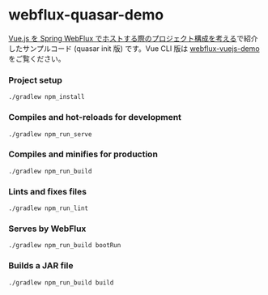 # webflux-quasar-demo

[Vue.js を Spring WebFlux でホストする際のプロジェクト構成を考える](https://mikan.github.io/2018/07/28/desigining-project-layout-of-vuejs-that-serving-on-spring-webflux/)で紹介したサンプルコード (quasar init 版) です。Vue CLI 版は [webflux-vuejs-demo](https://github.com/mikan/webflux-vuejs-demo) をご覧ください。

### Project setup

```
./gradlew npm_install
```

### Compiles and hot-reloads for development

```
./gradlew npm_run_serve
```

### Compiles and minifies for production

```
./gradlew npm_run_build
```

### Lints and fixes files

```
./gradlew npm_run_lint
```

### Serves by WebFlux

```
./gradlew npm_run_build bootRun
```

### Builds a JAR file

```
./gradlew npm_run_build build
```
